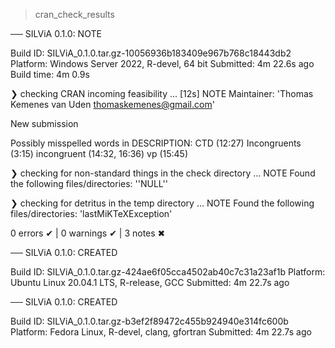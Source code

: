 > cran_check_results

── SILViA 0.1.0: NOTE

  Build ID:   SILViA_0.1.0.tar.gz-10056936b183409e967b768c18443db2
  Platform:   Windows Server 2022, R-devel, 64 bit
  Submitted:  4m 22.6s ago
  Build time: 4m 0.9s

❯ checking CRAN incoming feasibility ... [12s] NOTE
  Maintainer: 'Thomas Kemenes van Uden <thomaskemenes@gmail.com>'
  
  New submission
  
  Possibly misspelled words in DESCRIPTION:
    CTD (12:27)
    Incongruents (3:15)
    incongruent (14:32, 16:36)
    vp (15:45)

❯ checking for non-standard things in the check directory ... NOTE
  Found the following files/directories:
    ''NULL''

❯ checking for detritus in the temp directory ... NOTE
  Found the following files/directories:
    'lastMiKTeXException'

0 errors ✔ | 0 warnings ✔ | 3 notes ✖

── SILViA 0.1.0: CREATED

  Build ID:   SILViA_0.1.0.tar.gz-424ae6f05cca4502ab40c7c31a23af1b
  Platform:   Ubuntu Linux 20.04.1 LTS, R-release, GCC
  Submitted:  4m 22.7s ago


── SILViA 0.1.0: CREATED

  Build ID:   SILViA_0.1.0.tar.gz-b3ef2f89472c455b924940e314fc600b
  Platform:   Fedora Linux, R-devel, clang, gfortran
  Submitted:  4m 22.7s ago
